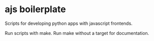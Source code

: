 # ajs boilerplate

Scripts for developing python apps with javascript frontends.

Run scripts with make. Run make without a target for documentation.

